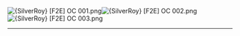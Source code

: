 ![{SilverRoy} [F2E] OC 001.png](https://raw.githubusercontent.com/Klokinator/FE-Repo/main/Portrait%20Repository/Spriting%20Community%20OC's%20(Grouped%20by%20Artist)/SilverRoy%20(F2E)/%7BSilverRoy%7D%20%5BF2E%5D%20OC%20001.png "{SilverRoy} [F2E] OC 001.png")![{SilverRoy} [F2E] OC 002.png](https://raw.githubusercontent.com/Klokinator/FE-Repo/main/Portrait%20Repository/Spriting%20Community%20OC's%20(Grouped%20by%20Artist)/SilverRoy%20(F2E)/%7BSilverRoy%7D%20%5BF2E%5D%20OC%20002.png "{SilverRoy} [F2E] OC 002.png")![{SilverRoy} [F2E] OC 003.png](https://raw.githubusercontent.com/Klokinator/FE-Repo/main/Portrait%20Repository/Spriting%20Community%20OC's%20(Grouped%20by%20Artist)/SilverRoy%20(F2E)/%7BSilverRoy%7D%20%5BF2E%5D%20OC%20003.png "{SilverRoy} [F2E] OC 003.png")



----

